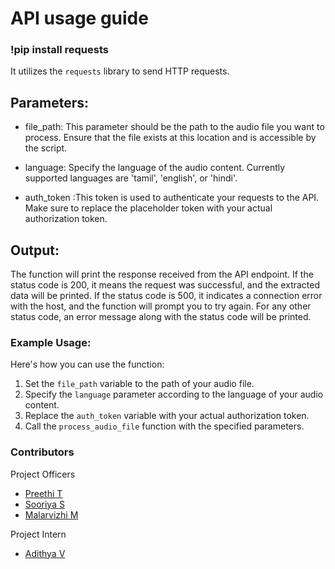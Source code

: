 # API usage guide

### !pip install requests
It utilizes the `requests` library to send HTTP requests.

## Parameters:
* file_path: This parameter should be the path to the audio file you want to process. Ensure that the file exists at this location and is accessible by the script.
  
* language: Specify the language of the audio content. Currently supported languages are 'tamil', 'english', or 'hindi'.

* auth_token :This token is used to authenticate your requests to the API. Make sure to replace the placeholder token with your actual authorization token.

## Output:
The function will print the response received from the API endpoint. 
If the status code is 200, it means the request was successful, and the extracted data will be printed.
If the status code is 500, it indicates a connection error with the host, and the function will prompt you to try again.
For any other status code, an error message along with the status code will be printed.

### Example Usage:
Here's how you can use the function:

1. Set the `file_path` variable to the path of your audio file.
2. Specify the `language` parameter according to the language of your audio content.
4. Replace the `auth_token` variable with your actual authorization token.
5. Call the `process_audio_file` function with the specified parameters.

### Contributors

 Project Officers

- [Preethi T](mailto:preethit@snuchennai.edu.in)
- [Sooriya S](mailto:sooriyas@snuchennai.edu.in)
- [Malarvizhi M](mailto:malarvizhim@snuchennai.edu.in)

 Project Intern

- [Adithya V](mailto:adithya21110421@snuchennai.edu.in)
